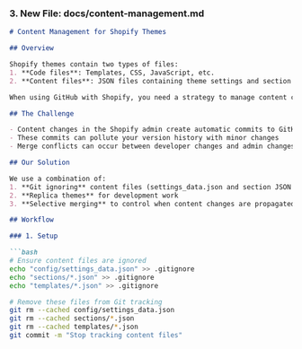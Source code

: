 
### 3. New File: docs/content-management.md

```markdown
# Content Management for Shopify Themes

## Overview

Shopify themes contain two types of files:
1. **Code files**: Templates, CSS, JavaScript, etc.
2. **Content files**: JSON files containing theme settings and section content

When using GitHub with Shopify, you need a strategy to manage content changes made in the admin interface.

## The Challenge

- Content changes in the Shopify admin create automatic commits to GitHub
- These commits can pollute your version history with minor changes
- Merge conflicts can occur between developer changes and admin changes

## Our Solution

We use a combination of:
1. **Git ignoring** content files (settings_data.json and section JSON files)
2. **Replica themes** for development work
3. **Selective merging** to control when content changes are propagated

## Workflow

### 1. Setup

```bash
# Ensure content files are ignored
echo "config/settings_data.json" >> .gitignore
echo "sections/*.json" >> .gitignore
echo "templates/*.json" >> .gitignore

# Remove these files from Git tracking
git rm --cached config/settings_data.json
git rm --cached sections/*.json
git rm --cached templates/*.json
git commit -m "Stop tracking content files"